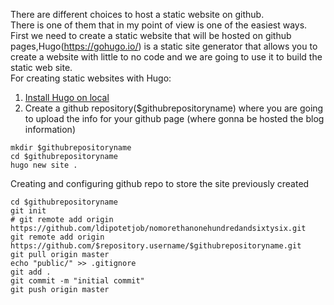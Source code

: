 There are different choices to host a static website on github. </br>There is one of them that in my point  of view  is one of the easiest ways. </br>First we need to create a static website that will be hosted on github pages,Hugo(https://gohugo.io/) is a static site generator that allows you to create a website with little to no code and we are going to use it to build the static web site. </br>For creating static websites with Hugo:

1. [Install Hugo on local](https://gohugo.io/getting-started/installing)
2. Create a github repository($githubrepositoryname) where you are going to upload the info for your github page (where gonna be hosted the blog information) 

```shell
mkdir $githubrepositoryname
cd $githubrepositoryname
hugo new site .
```

Creating and configuring github repo to store the site previously created

```shell
cd $githubrepositoryname
git init
# git remote add origin https://github.com/ldipotetjob/nomorethanonehundredandsixtysix.git
git remote add origin https://github.com/$repository.username/$githubrepositoryname.git
git pull origin master
echo "public/" >> .gitignore
git add .
git commit -m "initial commit"
git push origin master



```
